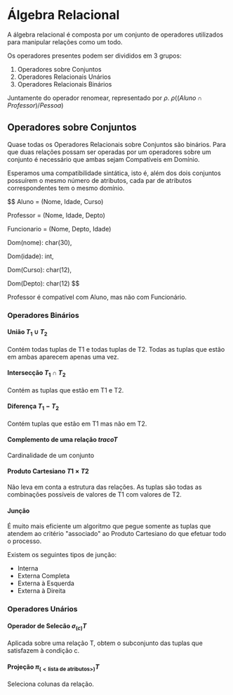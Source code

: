 # Álgebra Relacional

A álgebra relacional é composta por um conjunto de operadores utilizados para manipular relações como um todo.

Os operadores presentes podem ser divididos em 3 grupos:
1. Operadores sobre Conjuntos
2. Operadores Relacionais Unários
3. Operadores Relacionais Binários

Juntamente do operador renomear, representado por $\rho$.
$\rho((Aluno \cap Professor)/ Pessoa)$

## Operadores sobre Conjuntos
Quase todas os Operadores Relacionais sobre Conjuntos são binários. Para que duas relações possam ser operadas por um operadores sobre um conjunto é necessário que ambas sejam Compatíveis em Domínio.

Esperamos uma compatibilidade sintática, isto é, além dos dois conjuntos possuírem o mesmo número de atributos, cada par de atributos correspondentes tem o mesmo domínio.

$$
Aluno = (Nome, Idade, Curso)

Professor = (Nome, Idade, Depto)

Funcionario = (Nome, Depto, Idade)

Dom(nome): char(30),

Dom(idade): int,

Dom(Curso): char(12),

Dom(Depto): char(12)
$$

Professor é compatível com Aluno, mas não com Funcionário.

### Operadores Binários
#### União $T_1 \cup T_2$
Contém todas tuplas de T1 e todas tuplas de T2. Todas as tuplas que estão em ambas aparecem apenas uma vez.

#### Intersecção $T_1 \cap T_2$
Contém as tuplas que estão em T1 e T2.

#### Diferença $T_1 - T_2$ 
Contém tuplas que estão em T1 mas não em T2.

#### Complemento de uma relação $traco T$
Cardinalidade de um conjunto

#### Produto Cartesiano $T1 \times T2$
Não leva em conta a estrutura das relações. As tuplas são todas as combinações possíveis de valores de T1 com valores de T2.

#### Junção
É muito mais eficiente um algoritmo que pegue somente as tuplas que atendem ao critério "associado" ao Produto Cartesiano do que efetuar todo o processo.

Existem os seguintes tipos de junção:
- Interna
- Externa Completa
- Externa à Esquerda
- Externa à Direita

### Operadores Unários
#### Operador de Selecão $\sigma_{(c)}T$
Aplicada sobre uma relação T, obtem o subconjunto das tuplas que satisfazem à condição c.
#### Projeção $\pi_{(<\textbf{lista de atributos}>)}T$
Seleciona colunas da relação.

